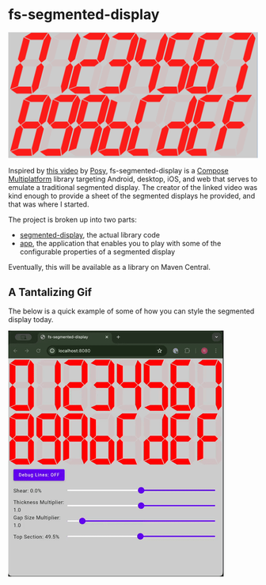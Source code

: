 # fs-segmented-display

![large screenshot](./docs/images/screenshot.png)

Inspired by [this video](https://www.youtube.com/watch?v=RTB5XhjbgZA) by [Posy](https://www.youtube.com/@PosyMusic), fs-segmented-display is a [Compose Multiplatform](https://www.jetbrains.com/lp/compose-multiplatform/) library targeting Android, desktop, iOS, and web that serves to emulate a traditional segmented display. The creator of the linked video was kind enough to provide a sheet of the segmented displays he provided, and that was where I started.

The project is broken up into two parts:
* [segmented-display](segmented-display/README.md), the actual library code
* [app](app/README.md), the application that enables you to play with some of the configurable properties of a segmented display

Eventually, this will be available as a library on Maven Central.

## A Tantalizing Gif
The below is a quick example of some of how you can style the segmented display today. 

![Example Usage](./docs/images/app_use_browser_example.gif)